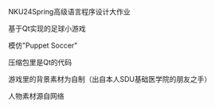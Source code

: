 NKU24Spring高级语言程序设计大作业

基于Qt实现的足球小游戏

模仿"Puppet Soccer"

压缩包里是Qt的代码

游戏里的背景素材为自制（出自本人SDU基础医学院的朋友之手）

人物素材源自网络
